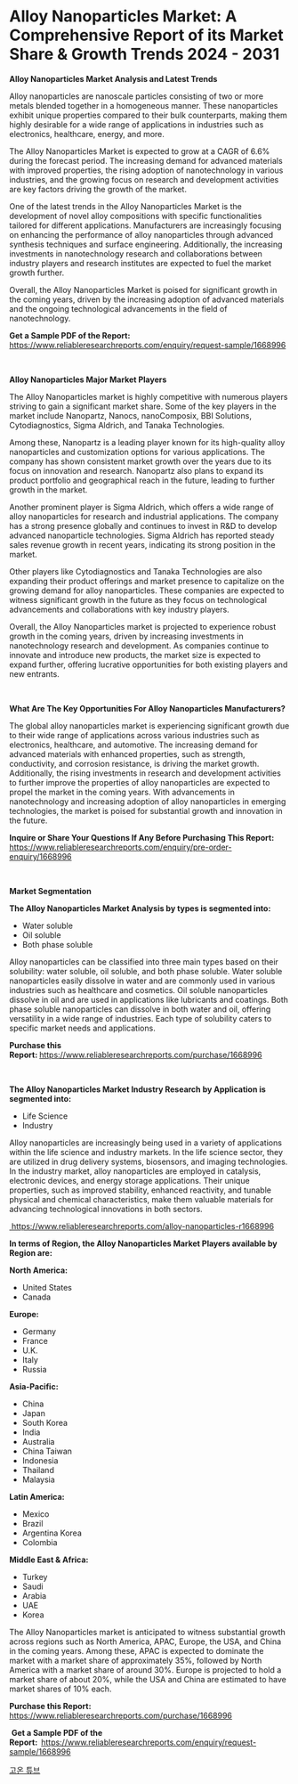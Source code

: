 <p><h1>Alloy Nanoparticles Market: A Comprehensive Report of its Market Share & Growth Trends 2024 - 2031</h1></p><p><strong>Alloy Nanoparticles Market Analysis and Latest Trends</strong></p>
<p><p>Alloy nanoparticles are nanoscale particles consisting of two or more metals blended together in a homogeneous manner. These nanoparticles exhibit unique properties compared to their bulk counterparts, making them highly desirable for a wide range of applications in industries such as electronics, healthcare, energy, and more.</p><p>The Alloy Nanoparticles Market is expected to grow at a CAGR of 6.6% during the forecast period. The increasing demand for advanced materials with improved properties, the rising adoption of nanotechnology in various industries, and the growing focus on research and development activities are key factors driving the growth of the market.</p><p>One of the latest trends in the Alloy Nanoparticles Market is the development of novel alloy compositions with specific functionalities tailored for different applications. Manufacturers are increasingly focusing on enhancing the performance of alloy nanoparticles through advanced synthesis techniques and surface engineering. Additionally, the increasing investments in nanotechnology research and collaborations between industry players and research institutes are expected to fuel the market growth further.</p><p>Overall, the Alloy Nanoparticles Market is poised for significant growth in the coming years, driven by the increasing adoption of advanced materials and the ongoing technological advancements in the field of nanotechnology.</p></p>
<p><strong>Get a Sample PDF of the Report:&nbsp;</strong> <a href="https://www.reliableresearchreports.com/enquiry/request-sample/1668996">https://www.reliableresearchreports.com/enquiry/request-sample/1668996</a></p>
<p>&nbsp;</p>
<p><strong>Alloy Nanoparticles Major Market Players</strong></p>
<p><p>The Alloy Nanoparticles market is highly competitive with numerous players striving to gain a significant market share. Some of the key players in the market include Nanopartz, Nanocs, nanoComposix, BBI Solutions, Cytodiagnostics, Sigma Aldrich, and Tanaka Technologies. </p><p>Among these, Nanopartz is a leading player known for its high-quality alloy nanoparticles and customization options for various applications. The company has shown consistent market growth over the years due to its focus on innovation and research. Nanopartz also plans to expand its product portfolio and geographical reach in the future, leading to further growth in the market.</p><p>Another prominent player is Sigma Aldrich, which offers a wide range of alloy nanoparticles for research and industrial applications. The company has a strong presence globally and continues to invest in R&D to develop advanced nanoparticle technologies. Sigma Aldrich has reported steady sales revenue growth in recent years, indicating its strong position in the market.</p><p>Other players like Cytodiagnostics and Tanaka Technologies are also expanding their product offerings and market presence to capitalize on the growing demand for alloy nanoparticles. These companies are expected to witness significant growth in the future as they focus on technological advancements and collaborations with key industry players.</p><p>Overall, the Alloy Nanoparticles market is projected to experience robust growth in the coming years, driven by increasing investments in nanotechnology research and development. As companies continue to innovate and introduce new products, the market size is expected to expand further, offering lucrative opportunities for both existing players and new entrants.</p></p>
<p>&nbsp;</p>
<p><strong>What Are The Key Opportunities For Alloy Nanoparticles Manufacturers?</strong></p>
<p><p>The global alloy nanoparticles market is experiencing significant growth due to their wide range of applications across various industries such as electronics, healthcare, and automotive. The increasing demand for advanced materials with enhanced properties, such as strength, conductivity, and corrosion resistance, is driving the market growth. Additionally, the rising investments in research and development activities to further improve the properties of alloy nanoparticles are expected to propel the market in the coming years. With advancements in nanotechnology and increasing adoption of alloy nanoparticles in emerging technologies, the market is poised for substantial growth and innovation in the future.</p></p>
<p><strong>Inquire or Share Your Questions If Any Before Purchasing This Report:</strong> <a href="https://www.reliableresearchreports.com/enquiry/pre-order-enquiry/1668996">https://www.reliableresearchreports.com/enquiry/pre-order-enquiry/1668996</a></p>
<p>&nbsp;</p>
<p><strong>Market Segmentation</strong></p>
<p><strong>The Alloy Nanoparticles Market Analysis by types is segmented into:</strong></p>
<p><ul><li>Water soluble</li><li>Oil soluble</li><li>Both phase soluble</li></ul></p>
<p><p>Alloy nanoparticles can be classified into three main types based on their solubility: water soluble, oil soluble, and both phase soluble. Water soluble nanoparticles easily dissolve in water and are commonly used in various industries such as healthcare and cosmetics. Oil soluble nanoparticles dissolve in oil and are used in applications like lubricants and coatings. Both phase soluble nanoparticles can dissolve in both water and oil, offering versatility in a wide range of industries. Each type of solubility caters to specific market needs and applications.</p></p>
<p><strong>Purchase this Report:&nbsp;</strong><a href="https://www.reliableresearchreports.com/purchase/1668996">https://www.reliableresearchreports.com/purchase/1668996</a></p>
<p>&nbsp;</p>
<p><strong>The Alloy Nanoparticles Market Industry Research by Application is segmented into:</strong></p>
<p><ul><li>Life Science</li><li>Industry</li></ul></p>
<p><p>Alloy nanoparticles are increasingly being used in a variety of applications within the life science and industry markets. In the life science sector, they are utilized in drug delivery systems, biosensors, and imaging technologies. In the industry market, alloy nanoparticles are employed in catalysis, electronic devices, and energy storage applications. Their unique properties, such as improved stability, enhanced reactivity, and tunable physical and chemical characteristics, make them valuable materials for advancing technological innovations in both sectors.</p></p>
<p><a href="https://www.reliableresearchreports.com/alloy-nanoparticles-r1668996">&nbsp;https://www.reliableresearchreports.com/alloy-nanoparticles-r1668996</a></p>
<p><strong>In terms of Region, the Alloy Nanoparticles Market Players available by Region are:</strong></p>
<p>
    <p> <strong> North America: </strong>
        <ul>
            <li>United States</li>
            <li>Canada</li>
        </ul>
        </p> 
    <p> <strong> Europe: </strong>
        <ul>
            <li>Germany</li>
            <li>France</li>
            <li>U.K.</li>
            <li>Italy</li>
            <li>Russia</li>
        </ul>
        </p> 
    <p> <strong> Asia-Pacific: </strong>
        <ul>
            <li>China</li>
            <li>Japan</li>
            <li>South Korea</li>
            <li>India</li>
            <li>Australia</li>
            <li>China Taiwan</li>
            <li>Indonesia</li>
            <li>Thailand</li>
            <li>Malaysia</li>
        </ul>
        </p> 
    <p> <strong> Latin America: </strong>
        <ul>
            <li>Mexico</li>
            <li>Brazil</li>
            <li>Argentina Korea</li>
            <li>Colombia</li>
        </ul>
        </p> 
    <p> <strong> Middle East & Africa: </strong>
        <ul>
            <li>Turkey</li>
            <li>Saudi</li>
            <li>Arabia</li>
            <li>UAE</li>
            <li>Korea</li>
        </ul>
    </p>
    </p>
<p><p>The Alloy Nanoparticles market is anticipated to witness substantial growth across regions such as North America, APAC, Europe, the USA, and China in the coming years. Among these, APAC is expected to dominate the market with a market share of approximately 35%, followed by North America with a market share of around 30%. Europe is projected to hold a market share of about 20%, while the USA and China are estimated to have market shares of 10% each.</p></p>
<p><strong>Purchase this Report: </strong><a href="https://www.reliableresearchreports.com/purchase/1668996">https://www.reliableresearchreports.com/purchase/1668996</a></p>
<p>&nbsp;<strong>Get a Sample PDF of the Report:&nbsp;&nbsp;</strong><a href="https://www.reliableresearchreports.com/enquiry/request-sample/1668996">https://www.reliableresearchreports.com/enquiry/request-sample/1668996</a></p>
<p><strong></strong></p>
<p><p><a href="https://github.com/vsckjg50460/Market-Research-Report-List-3/blob/main/19088985321.md">고온 튜브</a></p></p>